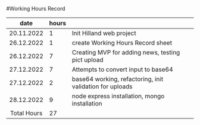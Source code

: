 #Working Hours Record

|date | hours |  |
|:--:|:--|:----|
|20.11.2022|1| Init Hilland web project|
|26.12.2022|1| create Working Hours Record sheet|
|26.12.2022|7| Creating MVP for adding news, testing pict upload|
|27.12.2022|7| Attempts to convert input to base64|
|27.12.2022|2| base64 working, refactoring, init validation for uploads|
|28.12.2022|9| node express installation, mongo installation|
|Total Hours|27|
